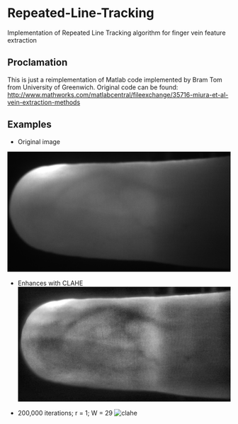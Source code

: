 # Repeated-Line-Tracking
Implementation of Repeated Line Tracking algorithm for finger vein feature extraction

## Proclamation
This is just a reimplementation of Matlab code implemented by Bram Tom from University of Greenwich.
Original code can be found: http://www.mathworks.com/matlabcentral/fileexchange/35716-miura-et-al-vein-extraction-methods

## Examples
* Original image

![original](https://raw.githubusercontent.com/dohnto/Repeated-Line-Tracking/master/doc/finger.png)

* Enhances with CLAHE
![clahe](https://raw.githubusercontent.com/dohnto/Repeated-Line-Tracking/master/doc/clahe.jpg)

* 200,000 iterations; r = 1; W = 29
![clahe](https://raw.githubusercontent.com/dohnto/Repeated-Line-Tracking/master/doc/rlt.jpg)

